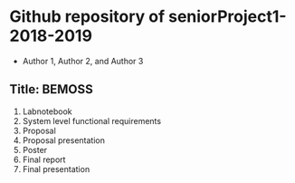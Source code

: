 # Github repository of seniorProject1-2018-2019
- Author 1, Author 2, and Author 3

## Title: BEMOSS

01. Labnotebook
02. System level functional requirements
03. Proposal
04. Proposal presentation
05. Poster 
06. Final report
07. Final presentation 


